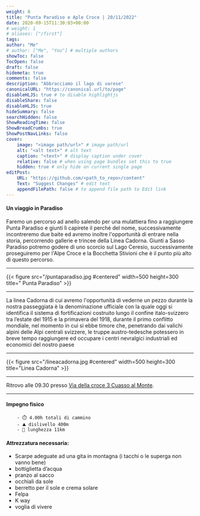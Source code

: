```yaml
---
weight: 8
title: "Punta Paradiso e Aple Croce | 20/11/2022"
date: 2020-09-15T11:30:03+00:00
# weight: 1
# aliases: ["/first"]
tags: 
author: "Me"
# author: ["Me", "You"] # multiple authors
showToc: false
TocOpen: false
draft: false
hidemeta: true
comments: false
description: "Abbracciamo il lago di varese"
canonicalURL: "https://canonical.url/to/page"
disableHLJS: true # to disable highlightjs
disableShare: false
disableHLJS: true
hideSummary: false
searchHidden: false
ShowReadingTime: false
ShowBreadCrumbs: true
ShowPostNavLinks: false 
cover:
    image: "<image path/url>" # image path/url
    alt: "<alt text>" # alt text
    caption: "<text>" # display caption under cover
    relative: false # when using page bundles set this to true
    hidden: true # only hide on current single page
editPost:
    URL: "https://github.com/<path_to_repo>/content"
    Text: "Suggest Changes" # edit text
    appendFilePath: false # to append file path to Edit link
---
```




#### Un viaggio in Paradiso 

<!--more--> 

Faremo un percorso ad anello salendo per una mulattiera fino a raggiungere Punta Paradiso e giunti lì capirete il perché del nome, successivamente incontreremo due baite ed avremo inoltre l'opportunità di entrare nella storia, percorrendo gallerie e trincee della Linea Cadorna.
Giunti a Sasso Paradiso potremo godere di uno scorcio sul Lago Ceresio, successivamente proseguiremo per l'Alpe Croce e la Bocchetta Stivioni che è il punto più alto di questo percorso.

---

{{< figure src="/puntaparadiso.jpg #centered" width=500 height=300 title=" Punta Paradiso" >}}

---

La linea Cadorna di cui avremo l'opportunità di vederne un pezzo durante la nostra passeggiata è la denominazione ufficiale con la quale oggi si identifica il sistema di fortificazioni costruito lungo il confine italo-svizzero tra l’estate del 1915 e la primavera del 1918, durante il primo conflitto mondiale, nel momento in cui si ebbe timore che, penetrando dai valichi alpini delle Alpi centrali svizzere, le truppe austro-tedesche potessero in breve tempo raggiungere ed occupare i centri nevralgici industriali ed economici del nostro paese

---

{{< figure src="/lineacadorna.jpg #centered" width=500 height=300 title="Linea Cadorna" >}}

---

Ritrovo alle 09.30 presso  [Via della croce 3 Cuasso al Monte](https://goo.gl/maps/NYKS7KJTzPc6tygc9). 

--- 
#### Impegno fisico

        - ⏱️ 4.00h totali di cammino
        - ⛰️ dislivello 400m
        - 📏 lunghezza 11km


#### Attrezzatura necessaria:  
- Scarpe adeguate ad una gita in montagna (i tacchi o le superga non vanno bene)
- bottiglietta d’acqua 
- pranzo al sacco 
- occhiali da sole
- berretto per il sole e crema solare
- Felpa 
- K way
- voglia di vivere 